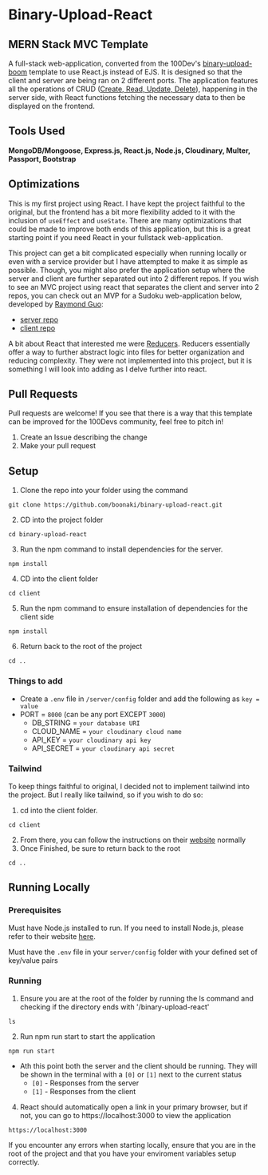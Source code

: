 ﻿# Binary-Upload-React

## MERN Stack MVC Template
A full-stack web-application, converted from the 100Dev's [binary-upload-boom](https://github.com/100devs/binary-upload-boom) template to use React.js instead of EJS. It is designed so that the client and server are being ran on 2 different ports. The application features all the operations of CRUD ([Create, Read, Update, Delete](https://www.sumologic.com/glossary/crud/)), happening in the server side, with React functions fetching the necessary data to then be displayed on the frontend. 

## Tools Used
<strong>MongoDB/Mongoose, Express.js, React.js, Node.js, Cloudinary, Multer, Passport, Bootstrap</strong>

## Optimizations
This is my first project using React. I have kept the project faithful to the original, but the frontend has a bit more flexibility added to it with the inclusion of `useEffect` and `useState`. There are many optimizations that could be made to improve both ends of this application, but this is a great starting point if you need React in your fullstack web-application.

This project can get a bit complicated especially when running locally or even with a service provider but I have attempted to make it as simple as possible. Though, you might also prefer the application setup where the server and client are further separated out into 2 different repos. If you wish to see an MVC project using react that separates the client and server into 2 repos, you can check out an MVP for a Sudoku web-application below, developed by [Raymond Guo](https://github.com/RayGuo357/):
- [server repo](https://github.com/RayGuo357/Sudoku-API)
- [client repo](https://github.com/RayGuo357/Sudoku-React)

A bit about React that interested me were [Reducers](https://beta.reactjs.org/learn/extracting-state-logic-into-a-reducer). Reducers essentially offer a way to further abstract logic into files for better organization and reducing complexity. They were not implemented into this project, but it is something I will look into adding as I delve further into react.

## Pull Requests
Pull requests are welcome! If you see that there is a way that this template can be improved for the 100Devs community, feel free to pitch in!

1. Create an Issue describing the change
2. Make your pull request


## Setup
 
1. Clone the repo into your folder using the command
```
git clone https://github.com/boonaki/binary-upload-react.git
```

2. CD into the project folder
```
cd binary-upload-react
```

3. Run the npm command to install dependencies for the server.
```
npm install
```

4. CD into the client folder
```
cd client
```

5. Run the npm command to ensure installation of dependencies for the client side
```
npm install
```

6. Return back to the root of the project
```
cd ..
```

### Things to add
- Create a `.env` file in `/server/config` folder and add the following as `key = value`
- PORT = `8000` (can be any port EXCEPT `3000`)
  - DB_STRING = `your database URI`
  - CLOUD_NAME = `your cloudinary cloud name`
  - API_KEY = `your cloudinary api key`
  - API_SECRET = `your cloudinary api secret`

### Tailwind
To keep things faithful to original, I decided not to implement tailwind into the project. But I really like tailwind, so if you wish to do so:

1. cd into the client folder.
```
cd client
```

2. From there, you can follow the instructions on their [website](https://tailwindcss.com/docs/installation) normally
3. Once Finished, be sure to return back to the root
```
cd ..
```

## Running Locally

### Prerequisites

Must have Node.js installed to run. If you need to install Node.js, please refer to their website [here](https://nodejs.org/en/).

Must have the `.env` file in your `server/config` folder with your defined set of key/value pairs

### Running

1. Ensure you are at the root of the folder by running the ls command and checking if the directory ends with '/binary-upload-react'
```
ls
```

2. Run npm run start to start the application
```
npm run start
```

- Ath this point both the server and the client should be running. They will be shown in the terminal with a `[0]` or `[1]` next to the current status
  - `[0]` - Responses from the server
  - `[1]` - Responses from the client

4. React should automatically open a link in your primary browser, but if not, you can go to https://localhost:3000 to view the application
```
https://localhost:3000
```

If you encounter any errors when starting locally, ensure that you are in the root of the project and that you have your enviroment variables setup correctly.
